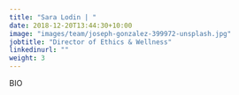 ```yaml
---
title: "Sara Lodin | "
date: 2018-12-20T13:44:30+10:00
image: "images/team/joseph-gonzalez-399972-unsplash.jpg"
jobtitle: "Director of Ethics & Wellness"
linkedinurl: ""
weight: 3
---
```


BIO
